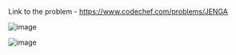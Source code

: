 Link to the problem - https://www.codechef.com/problems/JENGA



![image](https://github.com/Haleshot/Competitive-Programming/assets/57552973/61c167c9-12ea-4f5b-86cb-09d2d7ead76b)



![image](https://github.com/Haleshot/Competitive-Programming/assets/57552973/6b0b18f9-783d-4242-b775-75d219427263)
